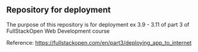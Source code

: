 ## Repository for deployment

The purpose of this repository is for deployment ex 3.9 - 3.11 of part 3 of FullStackOpen Web Development course 

Reference: https://fullstackopen.com/en/part3/deploying_app_to_internet
